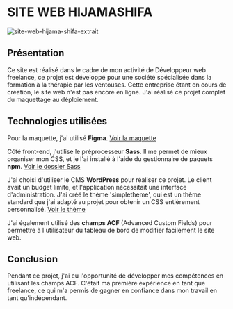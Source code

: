  # SITE WEB HIJAMASHIFA

![site-web-hijama-shifa-extrait](https://github.com/alicemimouni/hijamashifa/assets/82211729/7b0c62a9-03c4-4b5b-9645-bd5514856de8)

## Présentation

Ce site est réalisé dans le cadre de mon activité de Développeur web freelance, ce projet est développé pour une société spécialisée dans la formation à la thérapie par les ventouses. Cette entreprise étant en cours de création, le site web n'est pas encore en ligne. J'ai réalisé ce projet complet du maquettage au déploiement.

## Technologies utilisées

Pour la maquette, j'ai utilisé **Figma**. [Voir la maquette](https://www.figma.com/proto/p4FK3aqnGzgV4ys87cYz4z/hijamatherapy?page-id=0%3A1&type=design&node-id=1302-97&viewport=388%2C215%2C0.12&t=YoRS9Q0zRCgkakcR-1&scaling=contain&starting-point-node-id=1302%3A97&mode=design)

Côté front-end, j'utilise le préprocesseur **Sass**. Il me permet de mieux organiser mon CSS, et je l'ai installé à l'aide du gestionnaire de paquets **npm**. [Voir le dossier Sass](wp-content/themes/simpletheme/sass)


J'ai choisi d'utiliser le CMS **WordPress** pour réaliser ce projet. Le client avait un budget limité, et l'application nécessitait une interface d'administration. J'ai créé le thème 'simpletheme', qui est un thème standard que j'ai adapté au projet pour obtenir un CSS entièrement personnalisé. [Voir le thème](wp-content/themes/simpletheme)

J'ai également utilisé des **champs ACF** (Advanced Custom Fields) pour permettre à l'utilisateur du tableau de bord de modifier facilement le site web.

## Conclusion

Pendant ce projet, j'ai eu l'opportunité de développer mes compétences en utilisant les champs ACF. C'était ma première expérience en tant que freelance, ce qui m'a permis de gagner en confiance dans mon travail en tant qu'indépendant.

